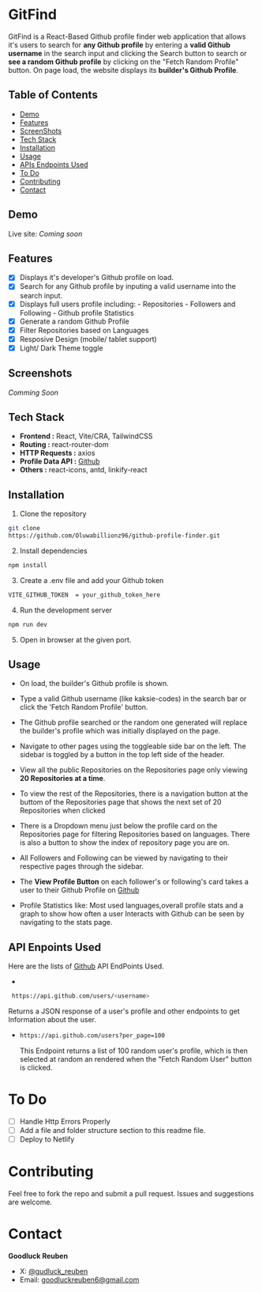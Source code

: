 # GitFind

GitFind is a React-Based Github profile finder web application that allows it's users to search for **any Github profile** by entering a **valid Github username** in the search input and clicking the Search button to search or **see a random Github profile** by clicking on the "Fetch Random Profile" button. On page load, the website displays its **builder's Github Profile**.

## Table of Contents

- [Demo](#demo)
- [Features](#features)
- [ScreenShots](#screenshots)
- [Tech Stack](#tech-stack)
- [Installation](#installation)
- [Usage](#usage)
- [APIs Endpoints Used](#api-enpoints-used)
- [To Do](#to-do)
- [Contributing](#contributing)
- [Contact](#contact)

## Demo

Live site: _Coming soon_

## Features

- [x] Displays it's developer's Github profile on load.
- [x] Search for any Github profile by inputing a valid username into the search input.
- [x] Displays full users profile including: - Repositories - Followers and Following - Github profile Statistics
- [x] Generate a random Github Profile
- [x] Filter Repositories based on Languages
- [x] Resposive Design (mobile/ tablet support)
- [x] Light/ Dark Theme toggle

## Screenshots

_Comming Soon_

## Tech Stack

- **Frontend :** React, Vite/CRA, TailwindCSS
- **Routing :** react-router-dom
- **HTTP Requests :** axios
- **Profile Data API :** [Github](https://github.com/)
- **Others :** react-icons, antd, linkify-react

## Installation

1. Clone the repository

```bash
git clone
https://github.com/Oluwabillionz96/github-profile-finder.git
```

2. Install dependencies

```bash
npm install
```

3. Create a .env file and add your Github token

```bash
VITE_GITHUB_TOKEN  = your_github_token_here
```

4. Run the development server

```bash
npm run dev
```

5. Open in browser at the given port.

## Usage

- On load, the builder's Github profile is shown.
- Type a valid Github username (like kaksie-codes) in the search bar or click the 'Fetch Random Profile' button.

- The Github profile searched or the random one generated will replace the builder's profile which was initially displayed on the page.

- Navigate to other pages using the toggleable side bar on the left. The sidebar is toggled by a button in the top left side of the header.

- View all the public Repositories on the Repositories page only viewing **20 Repositories at a time**.

- To view the rest of the Repositories, there is a navigation button at the buttom of the Repositories page that shows the next set of 20 Repositories when clicked

- There is a Dropdown menu just below the profile card on the Repositories page for filtering Repositories based on languages. There is also a button to show the index of repository page you are on.

- All Followers and Following can be viewed by navigating to their respective pages through the sidebar.

- The **View Profile Button** on each follower's or following's card takes a user to their Github Profile on [Github](https://github.com)

- Profile Statistics like: Most used languages,overall profile stats and a graph to show how often a user Interacts with Github can be seen by navigating to the stats page.

## API Enpoints Used

Here are the lists of [Github](https;//github.com) API EndPoints Used.

-

```bash
 https://api.github.com/users/<username>
```

Returns a JSON response of a user's profile and other endpoints to get Information about the user.

- ```bash
  https://api.github.com/users?per_page=100
  ```
  This Endpoint returns a list of 100 random user's profile, which is then selected at random an rendered when the "Fetch Random User" button is clicked.

# To Do

- [ ] Handle Http Errors Properly
- [ ] Add a file and folder structure section to this readme file.
- [ ] Deploy to Netlify

# Contributing

Feel free to fork the repo and submit a pull request. Issues and suggestions are welcome.

# Contact

**Goodluck Reuben**

- X: [@gudluck_reuben](#https://x.com/gudluck_reuben)
- Email: [goodluckreuben6@gmail.com](goodluckreuben96@gmail.com)
